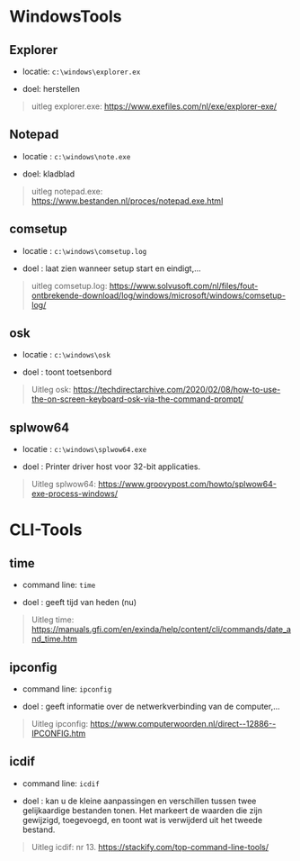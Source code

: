 # WindowsTools
## Explorer
- locatie: ``c:\windows\explorer.ex``

- doel: herstellen

> uitleg explorer.exe:
https://www.exefiles.com/nl/exe/explorer-exe/

## Notepad
- locatie : ``c:\windows\note.exe``

- doel: kladblad

> uitleg notepad.exe:
https://www.bestanden.nl/proces/notepad.exe.html

## comsetup
- locatie : ``c:\windows\comsetup.log``

- doel : laat zien wanneer setup start en eindigt,...

> uitleg comsetup.log:
https://www.solvusoft.com/nl/files/fout-ontbrekende-download/log/windows/microsoft/windows/comsetup-log/

## osk
- locatie : ``c:\windows\osk``

- doel : toont toetsenbord

>Uitleg osk: 
https://techdirectarchive.com/2020/02/08/how-to-use-the-on-screen-keyboard-osk-via-the-command-prompt/

## splwow64
- locatie : ``c:\windows\splwow64.exe``

- doel : Printer driver host voor 32-bit applicaties.

>Uitleg splwow64:
https://www.groovypost.com/howto/splwow64-exe-process-windows/

# CLI-Tools
## time
- command line: ``time``

- doel : geeft tijd van heden (nu)

>Uitleg time:
https://manuals.gfi.com/en/exinda/help/content/cli/commands/date_and_time.htm

## ipconfig
- command line: ``ipconfig``

- doel : geeft informatie over de netwerkverbinding van de computer,...

>Uitleg ipconfig:
https://www.computerwoorden.nl/direct--12886--IPCONFIG.htm

## icdif
- command line: ``icdif``

- doel : kan u de kleine aanpassingen en verschillen tussen twee gelijkaardige bestanden tonen. Het markeert de waarden die zijn gewijzigd, toegevoegd, en toont wat is verwijderd uit het tweede bestand.

>Uitleg icdif: 
nr 13. https://stackify.com/top-command-line-tools/


